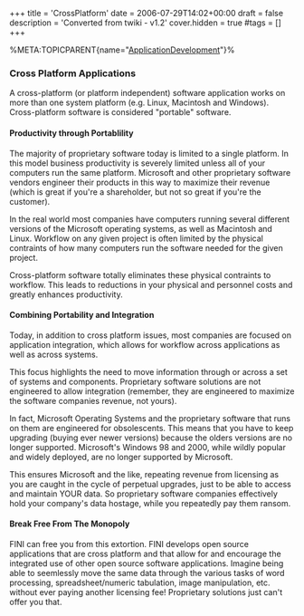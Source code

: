 +++
title = 'CrossPlatform'
date = 2006-07-29T14:02+00:00
draft = false
description = 'Converted from twiki - v1.2'
cover.hidden = true
#tags = []
+++

%META:TOPICPARENT{name="[ApplicationDevelopment](ApplicationDevelopment "wikilink")"}%

### Cross Platform Applications

A cross-platform (or platform independent) software application works on
more than one system platform (e.g. Linux, Macintosh and Windows).
Cross-platform software is considered "portable" software.

#### Productivity through Portablility

The majority of proprietary software today is limited to a single
platform. In this model business productivity is severely limited unless
all of your computers run the same platform. Microsoft and other
proprietary software vendors engineer their products in this way to
maximize their revenue (which is great if you're a shareholder, but not
so great if you're the customer).

In the real world most companies have computers running several
different versions of the Microsoft operating systems, as well as
Macintosh and Linux. Workflow on any given project is often limited by
the physical contraints of how many computers run the software needed
for the given project.

Cross-platform software totally eliminates these physical contraints to
workflow. This leads to reductions in your physical and personnel costs
and greatly enhances productivity.

#### Combining Portability and Integration

Today, in addition to cross platform issues, most companies are focused
on application integration, which allows for workflow across
applications as well as across systems.

This focus highlights the need to move information through or across a
set of systems and components. Proprietary software solutions are not
engineered to allow integration (remember, they are engineered to
maximize the software companies revenue, not yours).

In fact, Microsoft Operating Systems and the proprietary software that
runs on them are engineered for obsolescents. This means that you have
to keep upgrading (buying ever newer versions) because the olders
versions are no longer supported. Microsoft's Windows 98 and 2000, while
wildly popular and widely deployed, are no longer supported by
Microsoft.

This ensures Microsoft and the like, repeating revenue from licensing as
you are caught in the cycle of perpetual upgrades, just to be able to
access and maintain YOUR data. So proprietary software companies
effectively hold your company's data hostage, while you repeatedly pay
them ransom.

#### Break Free From The Monopoly

FINI can free you from this extortion. FINI develops open source
applications that are cross platform and that allow for and encourage
the integrated use of other open source software applications. Imagine
being able to seemlessly move the same data through the various tasks of
word processing, spreadsheet/numeric tabulation, image manipulation,
etc. without ever paying another licensing fee! Proprietary solutions
just can't offer you that.
